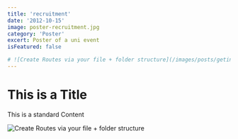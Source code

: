 ```yaml
---
title: 'recruitment'
date: '2012-10-15'
image: poster-recruitment.jpg
category: 'Poster'
excert: Poster of a uni event
isFeatured: false

# ![Create Routes via your file + folder structure](/images/posts/geting-started/getting-started-nextjs.png)
---
```

# This is a Title
This is a standard Content

![Create Routes via your file + folder structure](poster-recruitment.jpg)
